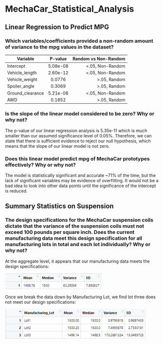# MechaCar_Statistical_Analysis

## Linear Regression to Predict MPG

### Which variables/coefficients provided a non-random amount of variance to the mpg values in the dataset?

| Variable        | P-value       | Random vs Non-Random  |
| --------------- |:-------------:| ---------------------:|
| Intercept       | 5.08e-08      | <.05, Non-Random      |
| Vehicle_length  | 2.60e-12      | <.05, Non-Random      |
| Vehicle_weight  | 0.0776        | >.05, Random          |
| Spoiler_angle   | 0.3069        | >.05, Random          |
| Ground_clearance| 5.21e-08      | <.05, Non-Random      |
| AWD             | 0.1852        | >.05, Random          |


### Is the slope of the linear model considered to be zero? Why or why not?

The p-value of our linear regression analysis is 5.35e-11 which is much smaller than our assumed significance level of 0.05%. Therefore, we can state that there is sufficient evidence to reject our null hypothesis, which means that the slope of our linear model is not zero.


### Does this linear model predict mpg of MechaCar prototypes effectively? Why or why not?

The model is statistically significant and accurate ~71% of the time, but the lack of significant variables may be evidence of overfitting. It would not be a bad idea to look into other data points until the significance of the intercept is reduced. 


## Summary Statistics on Suspension

### The design specifications for the MechaCar suspension coils dictate that the variance of the suspension coils must not exceed 100 pounds per square inch. Does the current manufacturing data meet this design specification for all manufacturing lots in total and each lot individually? Why or why not?

At the aggregate level, it appears that our manufacturing data meets the design specifications:

![Total_Summary](https://github.com/pritchardjeff/MechaCar_Statistical_Analysis/blob/main/Total_Summary.PNG)

Once we break the data down by Manufacturing Lot, we find lot three does not meet our design specifications:

![Lot_Summary](https://github.com/pritchardjeff/MechaCar_Statistical_Analysis/blob/main/Lot_Summary.PNG)






